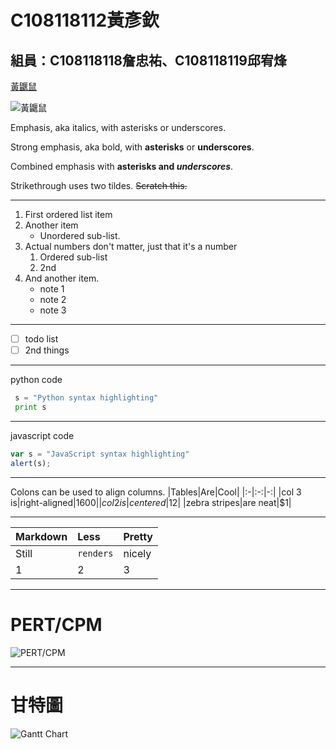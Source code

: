 # C108118112黃彥欽

## 組員：C108118118詹忠祐、C108118119邱宥烽

[黃鼴鼠](https://static.wikia.nocookie.net/fantendo/images/2/21/Monty_Mole_NSMBU_Solo.png/revision/latest/scale-to-width-down/984?cb=20151206145547)

![黃鼴鼠](https://mario.wiki.gallery/images/2/20/MontymoleNSMBU.png)

Emphasis, aka italics, with asterisks or underscores.

Strong emphasis, aka bold, with **asterisks** or **underscores**.

Combined emphasis with **asterisks and *underscores***.

Strikethrough uses two tildes. ~~Scratch this.~~

___

1. First ordered list item
2. Another item
   * Unordered sub-list.
3. Actual numbers don't matter, just that it's a number
   1. Ordered sub-list
   2. 2nd
4. And another item.
   * note 1
   * note 2
   * note 3  
___
- [ ] todo list
- [ ] 2nd things
___
python code
```python
 s = "Python syntax highlighting"
 print s
```
___
javascript code
```js
var s = "JavaScript syntax highlighting"
alert(s);
```
___
Colons can be used to align columns.
|Tables|Are|Cool|
|:-|:-:|-:|
|col 3 is|right-aligned|$1600|
|col 2 is|centered|$12|
|zebra stripes|are neat|$1|
___
|Markdown|Less|Pretty|
|:-|:-|:-|
|Still|`renders`|nicely|
|1|2|3|
___
 # PERT/CPM
![PERT/CPM](https://raw.githubusercontent.com/u04fup/SystemAnalysisAndDesign/main/PERT_CPM.JPG)
___
 # 甘特圖
![Gantt Chart](https://raw.githubusercontent.com/u04fup/SystemAnalysisAndDesign/main/Gantt%20Chart.JPG)
